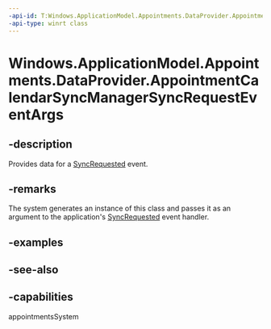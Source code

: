 ```yaml
---
-api-id: T:Windows.ApplicationModel.Appointments.DataProvider.AppointmentCalendarSyncManagerSyncRequestEventArgs
-api-type: winrt class
---
```


<!-- Class syntax.
public class AppointmentCalendarSyncManagerSyncRequestEventArgs : Windows.ApplicationModel.Appointments.DataProvider.IAppointmentCalendarSyncManagerSyncRequestEventArgs
-->

# Windows.ApplicationModel.Appointments.DataProvider.AppointmentCalendarSyncManagerSyncRequestEventArgs

## -description
Provides data for a [SyncRequested](appointmentdataproviderconnection_syncrequested.md) event.

## -remarks
The system generates an instance of this class and passes it as an argument to the application's [SyncRequested](appointmentdataproviderconnection_syncrequested.md) event handler.

## -examples

## -see-also

## -capabilities
appointmentsSystem
